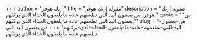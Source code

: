 +++
author = "إريك هوفر"
title = "مقولة إريك هوفر"
description = "مقولة إريك هوفر: من يعضون اليد التي تطعمهم عادة ما يلعقون الحذاء الذي يركلهم."
quote = '''من يعضون اليد التي تطعمهم عادة ما يلعقون الحذاء الذي يركلهم.'''
slug = "من-يعضون-اليد-التي-تطعمهم-عادة-ما-يلعقون-الحذاء-الذي-يركلهم"
+++
من يعضون اليد التي تطعمهم عادة ما يلعقون الحذاء الذي يركلهم.
